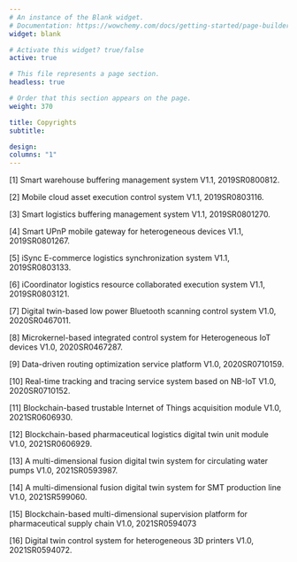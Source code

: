 ```yaml
---
# An instance of the Blank widget.
# Documentation: https://wowchemy.com/docs/getting-started/page-builder/
widget: blank

# Activate this widget? true/false
active: true

# This file represents a page section.
headless: true

# Order that this section appears on the page.
weight: 370

title: Copyrights
subtitle: 

design:
columns: "1"
---
```


[1] Smart warehouse buffering management system V1.1, 2019SR0800812.

[2] Mobile cloud asset execution control system V1.1, 2019SR0803116.

[3] Smart logistics buffering management system V1.1, 2019SR0801270.

[4] Smart UPnP mobile gateway for heterogeneous devices V1.1, 2019SR0801267.

[5] iSync E-commerce logistics synchronization system V1.1, 2019SR0803133.

[6] iCoordinator logistics resource collaborated execution system V1.1, 2019SR0803121.

[7] Digital twin-based low power Bluetooth scanning control system V1.0, 2020SR0467011.

[8] Microkernel-based integrated control system for Heterogeneous IoT devices V1.0, 2020SR0467287.

[9] Data-driven routing optimization service platform V1.0, 2020SR0710159.

[10] Real-time tracking and tracing service system based on NB-IoT V1.0, 2020SR0710152.

[11] Blockchain-based trustable Internet of Things acquisition module V1.0, 2021SR0606930.

[12] Blockchain-based pharmaceutical logistics digital twin unit module V1.0, 2021SR0606929.

[13] A multi-dimensional fusion digital twin system for circulating water pumps V1.0, 2021SR0593987.

[14] A multi-dimensional fusion digital twin system for SMT production line V1.0, 2021SR599060.

[15] Blockchain-based multi-dimensional supervision platform for pharmaceutical supply chain V1.0, 2021SR0594073

[16] Digital twin control system for heterogeneous 3D printers V1.0, 2021SR0594072.
